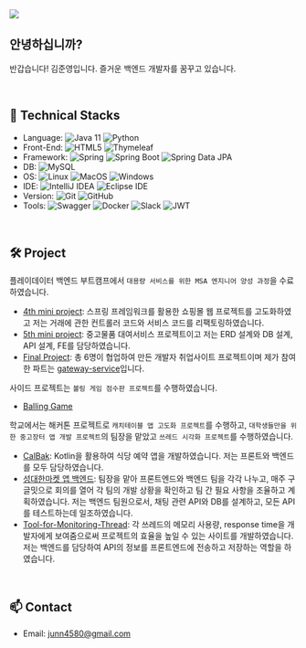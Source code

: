 <!--
**kimjunyo/kimjunyo** is a ✨ _special_ ✨ repository because its `README.md` (this file) appears on your GitHub profile.

Here are some ideas to get you started:

- 🔭 I’m currently working on ...
- 🌱 I’m currently learning ...
- 👯 I’m looking to collaborate on ...
- 🤔 I’m looking for help with ...
- 💬 Ask me about ...
- 📫 How to reach me: ...
- 😄 Pronouns: ...
- ⚡ Fun fact: ...
-->

<img src="https://capsule-render.vercel.app/api?type=waving&color=auto&height=200&section=header&text=welcome%20to%20kimjunyo's%20world👋&fontSize=50" />

## 안녕하십니까?
반갑습니다! 김준영입니다. 즐거운 백엔드 개발자를 꿈꾸고 있습니다.

<br>

## 🌱 Technical Stacks
- Language: ![Java 11](https://img.shields.io/badge/Java_11-FF3434) ![Python](https://img.shields.io/badge/python-3776AB?style=flat&logo=python&logoColor=white)
- Front-End: ![HTML5](https://img.shields.io/badge/HTML5-FFFFFF?logo=HTML5&logoColor=E34F26) ![Thymeleaf](https://img.shields.io/badge/Thymeleaf-FFFFFF?logo=Thymeleaf&logoColor=005F0F)
- Framework: ![Spring](https://img.shields.io/badge/Spring-FFFFFF?logo=Spring) ![Spring Boot](https://img.shields.io/badge/Spring_Boot-FFFFFF?logo=SpringBoot) ![Spring Data JPA](https://img.shields.io/badge/Spring_Data_JPA-FFFFFF) 
- DB: ![MySQL](https://img.shields.io/badge/MySQL-FFFFFF?logo=MySQL)
- OS: ![Linux](https://img.shields.io/badge/Linux-FFFFFF?logo=Linux) ![MacOS](https://img.shields.io/badge/macOS-FFFFFF?logo=Apple&logoColor=000000) ![Windows](https://img.shields.io/badge/Windows-FFFFFF?logo=Windows%2010&logoColor=0078D6)
- IDE: ![IntelliJ IDEA](https://img.shields.io/badge/IntelliJ_IDEA-FFFFFF?logo=IntelliJ%20IDEA&logoColor=000000) ![Eclipse IDE](https://img.shields.io/badge/Eclipse_IDE-FFFFFF?logo=Eclipse%20IDE&logoColor=2C2255)
- Version: ![Git](https://img.shields.io/badge/Git-FFFFFF?logo=Git) ![GitHub](https://img.shields.io/badge/GitHub-FFFFFF?logo=GitHub&logoColor=000000)
- Tools: ![Swagger](https://img.shields.io/badge/Swagger-FFFFFF?logo=Swagger) ![Docker](https://img.shields.io/badge/Docker-FFFFFF?logo=Docker) ![Slack](https://img.shields.io/badge/Slack-FFFFFF?logo=Slack&logoColor=4A154B) ![JWT](https://img.shields.io/badge/JWT-FFFFFF?logo=jsonwebtokens&logoColor=000000)

<br>

## 🛠️ Project
플레이데이터 백엔드 부트캠프에서 `대용량 서비스를 위한 MSA 엔지니어 양성 과정`을 수료하였습니다.

- [4th mini project](https://github.com/kimjunyo/miniproject4_withJ): 스프링 프레임워크를 활용한 쇼핑몰 웹 프로젝트를 고도화하였고 저는 거래에 관한 컨트롤러 코드와 서비스 코드를 리팩토링하였습니다.
- [5th mini project](https://github.com/kimjunyo/murang): 중고물품 대여서비스 프로젝트이고 저는 ERD 설계와 DB 설계, API 설계, FE를 담당하였습니다. 
- [Final Project](https://github.com/miracle-job-a): 총 6명이 협업하여 만든 개발자 취업사이트 프로젝트이며 제가 참여한 파트는 [gateway-service](https://github.com/kimjunyo/miracle-job-a-gateway-service)입니다.

사이드 프로젝트는 `볼링 게임 점수판 프로젝트`를 수행하였습니다.

- [Balling Game](https://github.com/kimjunyo/balling-game)

학교에서는 해커톤 프로젝트로 `캐치테이블 앱 고도화 프로젝트`를 수행하고, `대학생들만을 위한 중고장터 앱 개발 프로젝트`의 팀장을 맡았고 `쓰레드 시각화 프로젝트`를 수행하였습니다.
- [CalBak](https://github.com/kimjunyo/calbak_application): Kotlin을 활용하여 식당 예약 앱을 개발하였습니다. 저는 프론트와 백엔드를 모두 담당하였습니다.
- [성대한마켓 앱 백엔드](https://github.com/kimjunyo/SWE9-spring-server): 팀장을 맡아 프론트엔드와 백엔드 팀을 각각 나누고, 매주 구글밋으로 회의를 열어 각 팀의 개발 상황을 확인하고 팀 간 필요 사항을 조율하고 계획하였습니다. 저는 백엔드 팀원으로서, 채팅 관련 API와 DB를 설계하고, 모든 API를 테스트하는데 일조하였습니다.
- [Tool-for-Monitoring-Thread](https://github.com/SWE3028-Project101/Tool-for-Monitoring-Thread/tree/main/backend): 각 쓰레드의 메모리 사용량, response time을 개발자에게 보여줌으로써 프로젝트의 효율을 높일 수 있는 사이트를 개발하였습니다. 저는 백엔드를 담당하여 API의 정보를 프론트엔드에 전송하고 저장하는 역할을 하였습니다.

<br>

## 📫 Contact
- Email: junn4580@gmail.com
